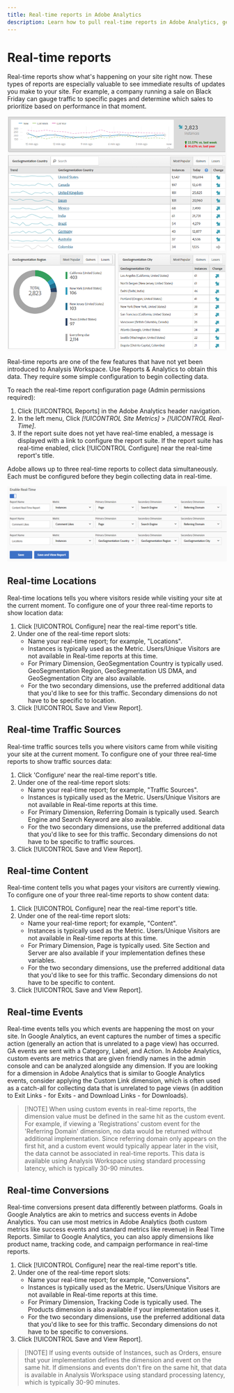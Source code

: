 ```yaml
---
title: Real-time reports in Adobe Analytics
description: Learn how to pull real-time reports in Adobe Analytics, geared towards users more familiar with Google Analytics.
---
```


# Real-time reports

Real-time reports show what's happening on your site right now. These types of reports are especially valuable to see immediate results of updates you make to your site. For example, a company running a sale on Black Friday can gauge traffic to specific pages and determine which sales to prioritize based on performance in that moment.

![Real-time report](../assets/realtime.png)

Real-time reports are one of the few features that have not yet been introduced to Analysis Workspace. Use Reports & Analytics to obtain this data. They require some simple configuration to begin collecting data.

To reach the real-time report configuration page (Admin permissions required):

1. Click [!UICONTROL Reports] in the Adobe Analytics header navigation.
2. In the left menu, Click *[!UICONTROL Site Metrics]* > *[!UICONTROL Real-Time]*.
3. If the report suite does not yet have real-time enabled, a message is displayed with a link to configure the report suite. If the report suite has real-time enabled, click [!UICONTROL Configure] near the real-time report's title.

Adobe allows up to three real-time reports to collect data simultaneously. Each must be configured before they begin collecting data in real-time.

![Real-time report configuration](../assets/realtime_config.png)

## Real-time Locations

Real-time locations tells you where visitors reside while visiting your site at the current moment. To configure one of your three real-time reports to show location data:

1. Click [!UICONTROL Configure] near the real-time report's title.
2. Under one of the real-time report slots:
   * Name your real-time report; for example, "Locations".
   * Instances is typically used as the Metric. Users/Unique Visitors are not available in Real-time reports at this time.
   * For Primary Dimension, GeoSegmentation Country is typically used. GeoSegmentation Region, GeoSegmentation US DMA, and GeoSegmentation City are also available.
   * For the two secondary dimensions, use the preferred additional data that you'd like to see for this traffic. Secondary dimensions do not have to be specific to location.
3. Click [!UICONTROL Save and View Report].

## Real-time Traffic Sources

Real-time traffic sources tells you where visitors came from while visiting your site at the current moment. To configure one of your three real-time reports to show traffic sources data:

1. Click 'Configure' near the real-time report's title.
2. Under one of the real-time report slots:
   * Name your real-time report; for example, "Traffic Sources".
   * Instances is typically used as the Metric. Users/Unique Visitors are not available in Real-time reports at this time.
   * For Primary Dimension, Referring Domain is typically used. Search Engine and Search Keyword are also available.
   * For the two secondary dimensions, use the preferred additional data that you'd like to see for this traffic. Secondary dimensions do not have to be specific to traffic sources.
3. Click [!UICONTROL Save and View Report].

## Real-time Content

Real-time content tells you what pages your visitors are currently viewing. To configure one of your three real-time reports to show content data:

1. Click [!UICONTROL Configure] near the real-time report's title.
2. Under one of the real-time report slots:
   * Name your real-time report; for example, "Content".
   * Instances is typically used as the Metric. Users/Unique Visitors are not available in Real-time reports at this time.
   * For Primary Dimension, Page is typically used. Site Section and Server are also available if your implementation defines these variables.
   * For the two secondary dimensions, use the preferred additional data that you'd like to see for this traffic. Secondary dimensions do not have to be specific to content.
3. Click [!UICONTROL Save and View Report].

## Real-time Events

Real-time events tells you which events are happening the most on your site. In Google Analytics, an event captures the number of times a specific action (generally an action that is unrelated to a page view) has occurred. GA events are sent with a Category, Label, and Action. In Adobe Analytics, custom events are metrics that are given friendly names in the admin console and can be analyzed alongside any dimension. If you are looking for a dimension in Adobe Analytics that is similar to Google Analytics events, consider applying the Custom Link dimension, which is often used as a catch-all for collecting data that is unrelated to page views (in addition to Exit Links - for Exits - and Download Links - for Downloads).

> [!NOTE] When using custom events in real-time reports, the dimension value must be defined in the same hit as the custom event. For example, if viewing a 'Registrations' custom event for the 'Referring Domain' dimension, no data would be returned without additional implementation. Since referring domain only appears on the first hit, and a custom event would typically appear later in the visit, the data cannot be associated in real-time reports. This data is available using Analysis Workspace using standard processing latency, which is typically 30-90 minutes.

## Real-time Conversions

Real-time conversions present data differently between platforms. Goals in Google Analytics are akin to metrics and success events in Adobe Analytics. You can use most metrics in Adobe Analytics (both custom metrics like success events and standard metrics like revenue) in Real Time Reports. Similar to Google Analytics, you can also apply dimensions like product name, tracking code, and campaign performance in real-time reports.

1. Click [!UICONTROL Configure] near the real-time report's title.
2. Under one of the real-time report slots:
   * Name your real-time report; for example, "Conversions".
   * Instances is typically used as the Metric. Users/Unique Visitors are not available in Real-time reports at this time.
   * For Primary Dimension, Tracking Code is typically used. The Products dimension is also available if your implementation uses it.
   * For the two secondary dimensions, use the preferred additional data that you'd like to see for this traffic. Secondary dimensions do not have to be specific to conversions.
3. Click [!UICONTROL Save and View Report].

> [!NOTE] If using events outside of Instances, such as Orders, ensure that your implementation defines the dimension and event on the same hit. If dimensions and events don't fire on the same hit, that data is available in Analysis Workspace using standard processing latency, which is typically 30-90 minutes.
